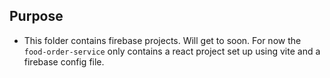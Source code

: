 ## Purpose
  * This folder contains firebase projects. Will get to soon. For now the `food-order-service` only contains a react project set up using vite and a firebase config file.